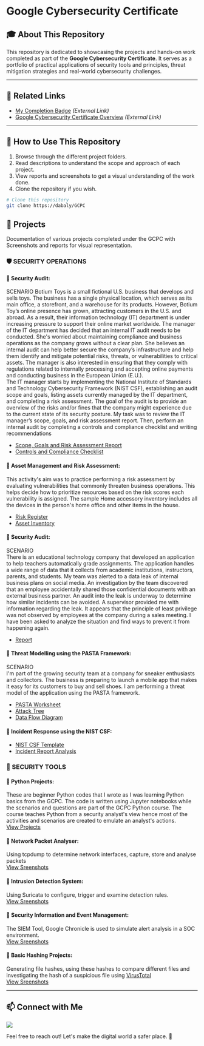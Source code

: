 # Google Cybersecurity Certificate

## 🎓 About This Repository
This repository is dedicated to showcasing the projects and hands-on work completed as part of the **Google Cybersecurity Certificate**. It serves as a portfolio of practical applications of security tools and principles, threat mitigation strategies and real-world cybersecurity challenges.

---

## 🔗 Related Links
- [My Completion Badge](https://www.credly.com/badges/2e78a381-f4e1-437f-a4d4-bb5ddb376ba2/public_url) *(External Link)*
- [Google Cybersecurity Certificate Overview](https://www.coursera.org/professional-certificates/google-cybersecurity) *(External Link)*
  
---

## 🚀 How to Use This Repository
1. Browse through the different project folders.
2. Read descriptions to understand the scope and approach of each project.
3. View reports and screenshots to get a visual understanding of the work done.
4. Clone the repository if you wish.

```bash
# Clone this repository
git clone https://dabaly/GCPC
```

## 🚧 Projects
Documentation of various projects completed under the GCPC with Screenshots and reports for visual representation.

### 🛡️ SECURITY OPERATIONS
#### 🔹 Security Audit: 
SCENARIO
Botium Toys is a small fictional U.S. business that develops and sells toys. The business has a single physical location, which serves as its main office, a storefront, and a warehouse for its products. However, Botium Toy’s online presence has grown, attracting customers in the U.S. and abroad. As a result, their information technology (IT) department is under increasing pressure to support their online market worldwide. 
The manager of the IT department has decided that an internal IT audit needs to be conducted. She's worried about maintaining compliance and business operations as the company grows without a clear plan. She believes an internal audit can help better secure the company’s infrastructure and help them identify and mitigate potential risks, threats, or vulnerabilities to critical assets. The manager is also interested in ensuring that they comply with regulations related to internally processing and accepting online payments and conducting business in the European Union (E.U.).   
The IT manager starts by implementing the National Institute of Standards and Technology Cybersecurity Framework (NIST CSF), establishing an audit scope and goals, listing assets currently managed by the IT department, and completing a risk assessment. The goal of the audit is to provide an overview of the risks and/or fines that the company might experience due to the current state of its security posture.
My task was to review the IT manager’s scope, goals, and risk assessment report. Then, perform an internal audit by completing a controls and compliance checklist and writing recommendations 
 - [Scope, Goals and Risk Assessment Report](GCPC/Projects/Reports/Botium%20Toys_%20Scope%2C%20goals%2C%20and%20risk%20assessment%20report.pdf)
 - [Controls and Compliance Checklist](GCPC/Projects/Reports/Controls%20and%20Compliance%20Checklist.pdf)

#### 🔹 Asset Management and Risk Assessment: 
This activity's aim was to practice performing a risk assessment by evaluating vulnerabilities that commonly threaten business operations. This helps decide how to prioritize resources based on the risk scores each vulnerability is assigned.
The sample Home accessory inventory includes all the devices in the person's home office and other items in the house.
 - [Risk Register](GCPC/Projects/Reports/Risk%20register.pdf)
 - [Asset Inventory](GCPC/Projects/Reports/Home%20asset%20inventory.pdf)

#### 🔹 Security Audit:
SCENARIO  
There is an educational technology company that developed an application to help teachers automatically grade assignments. The application handles a wide range of data that it collects from academic institutions, instructors, parents, and students. My team was alerted to a data leak of internal business plans on social media. An investigation by the team discovered that an employee accidentally shared those confidential documents with an external business partner. An audit into the leak is underway to determine how similar incidents can be avoided.
A supervisor provided me with information regarding the leak. It appears that the principle of least privilege was not observed by employees at the company during a sales meeting. I have been asked to analyze the situation and find ways to prevent it from happening again.
 - [Report](GCPC/Projects/Reports/Data%20leak%20Report.pdf)

#### 🔹 Threat Modelling using the PASTA Framework:
SCENARIO  
I'm part of the growing security team at a company for sneaker enthusiasts and collectors. The business is preparing to launch a mobile app that makes it easy for its customers to buy and sell shoes. 
I am performing a threat model of the application using the PASTA framework.
 - [PASTA Worksheet](GCPC/Projects/Reports/PASTA%20worksheet_.pdf)
 - [Attack Tree](GCPC/Projects/Reports/PASTA%20attack%20tree.pdf)
 - [Data Flow Diagram](GCPC/Projects/Reports/PASTA%20data%20flow%20diagram.pdf)

 #### 🔹 Incident Response using the NIST CSF:
 - [NIST CSF Template](GCPC/Projects/Reports/Applying%20the%20NIST%20CSF_.pdf)
 - [Incident Report Analysis](GCPC/Projects/Reports/Incident%20report%20analysis.pdf)
 
 
### 🧰 SECURITY TOOLS
#### 🔹 Python Projects: 
These are beginner Python codes that I wrote as I was learning Python basics from the GCPC. The code is written using Jupyter notebooks while the scenarios and 
questions are part of the GCPC Python course. The course teaches Python from a security analyst's view hence most of the activities and scenarios are created to emulate
an analyst's actions.  
  [View Projects](GCPC/Projects/Python)

#### 🔹 Network Packet Analyser: 
Using tcpdump to determine network interfaces, capture, store and analyse packets  
   [View Sreenshots](GCPC/Projects/NPA)

 #### 🔹 Intrusion Detection System: 
Using Suricata to configure, trigger and examine detection rules.  
   [View Sreenshots](GCPC/Projects/IDS)

 #### 🔹 Security Information and Event Management: 
The SIEM Tool, Google Chronicle is used to simulate alert analysis in a SOC environment.  
   [View Sreenshots](GCPC/Projects/SIEM)

 #### 🔹 Basic Hashing Projects: 
Generating file hashes, using these hashes to compare different files and investigating the hash of a suspicious file using [VirusTotal](https://www.virustotal.com/gui/home/upload)  
   [View Sreenshots](GCPC/Projects/Hashes)

---

## 📫 Connect with Me
<a href="https://linkedin.com/in/samueldabalyhailu/"><img src="https://img.shields.io/badge/-LinkedIn-0072b1?&style=for-the-badge&logo=linkedin&logoColor=white" /></a>

Feel free to reach out! Let's make the digital world a safer place. 🚀

